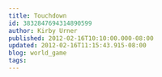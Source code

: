 ```yaml
---
title: Touchdown
id: 3832847694314890599
author: Kirby Urner
published: 2012-02-16T10:10:00.000-08:00
updated: 2012-02-16T11:15:43.915-08:00
blog: world_game
tags: 
---
```


